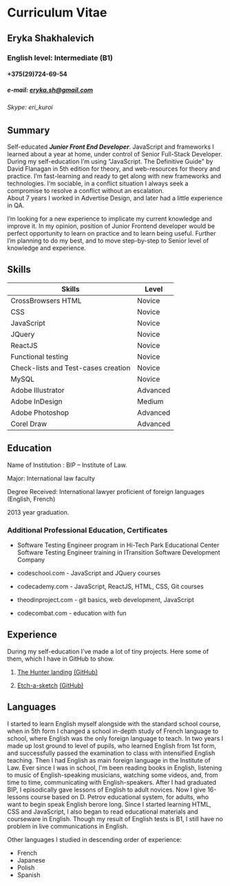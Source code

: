 # Curriculum Vitae

## Eryka Shakhalevich

### English level: Intermediate (B1)

#### +375(29)724-69-54

##### e-mail: eryka.sh@gmail.com

###### Skype: eri_kuroi

## Summary

Self-educated __*Junior Front End Developer*__. JavaScript and frameworks I learned about a year at home, under control of Senior Full-Stack Developer. During my self-education I’m using "JavaScript. The Definitive Guide" by David Flanagan in 5th edition for theory, and web-resources for theory and practice.
I’m fast-learning and ready to get along with new frameworks and technologies. I‘m sociable, in а conflict situation I always seek a compromise to resolve a conflict without an escalation.  
About 7 years I worked in Advertise Design, and later had a little experience in QA.

I’m looking for a new experience to implicate my current knowledge and improve it. In my opinion, position of Junior Frontend developer would be perfect opportunity to learn on practice and to learn being useful. Further I’m planning to do my best, and to move step-by-step to Senior level of knowledge and experience.

## Skills

Skills   | Level
---------|------
CrossBrowsers HTML | Novice
CSS | Novice
JavaScript | Novice
JQuery | Novice
ReactJS | Novice
Functional testing | Novice
Check-lists and  Test-cases creation  | Novice
MySQL | Novice
Adobe Illustrator | Advanced
Adobe InDesign | Medium
Adobe Photoshop | Advanced
Corel Draw | Advanced

## Education

Name of Institution :  BIP – Institute of Law.

Major: International law faculty

Degree Received: International lawyer proficient of foreign languages (English, French)

2013 year graduation.

### Additional Professional Education, Certificates

* Software Testing Engineer program in Hi-Tech Park Educational Center
Software Testing Engineer training in ITransition Software Development Company

* codeschool.com - JavaScript and JQuery courses
* codecademy.com - JavaScript, ReactJS, HTML, CSS, Git courses
* theodinproject.com - git basics, web development, JavaScript
* codecombat.com - education with fun

## Experience

During my self-education I’ve made a lot of tiny projects. Here some of them, which I have in GitHub to show.

1. [The Hunter landing](https://cdn.rawgit.com/EriKuroi/Hunters-Landing/22a67d65/index.html) [(GitHub)](https://github.com/EriKuroi/Hunters-Landing.git)

1. [Etch-a-sketch](https://cdn.rawgit.com/EriKuroi/Etch-a-Sketch/9d3a7f25/index.html) [(GitHub)](https://github.com/EriKuroi/Etch-a-Sketch)

## Languages

I started to learn English myself alongside with the standard school course, when in 5th form I changed a school in-depth study of French language to school, where English was the only foreign language to teach. In two years I made up lost ground to level of pupils, who learned English from 1st form, and successfully passed the examination to class with intensified English teaching. Then I had English as main foreign language in the Institute of Law. Ever since I was in school, I'm been reading books in English, listening to music of English-speaking musicians, watching some videos, and, from time to time,  communicating with English-speakers. After I had graduated BIP, I episodically gave lessons of English to adult novices. Now I give 16-lessons course based on D. Petrov educational system, for adults, who want to begin speak English berore long. Since I started learning HTML, CSS and JavaScript, I also began to read educational materials and courseware in English. Though my result of English tests is B1, I still have no problem in live communications in English.

Other languages I studied in descending order of experience:

* French
* Japanese
* Polish
* Spanish
